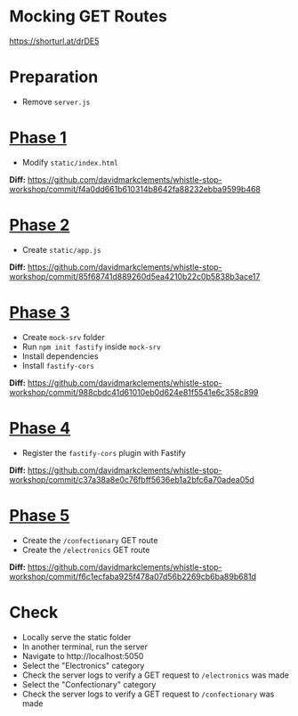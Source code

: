 # Mocking GET Routes

https://shorturl.at/drDE5

# Preparation

* Remove `server.js`

# [Phase 1](./1)

* Modify `static/index.html`

**Diff:** https://github.com/davidmarkclements/whistle-stop-workshop/commit/f4a0dd661b610314b8642fa88232ebba9599b468

# [Phase 2](./2)

* Create `static/app.js`

**Diff:** https://github.com/davidmarkclements/whistle-stop-workshop/commit/85f68741d889260d5ea4210b22c0b5838b3ace17

# [Phase 3](./3)

* Create `mock-srv` folder
* Run `npm init fastify` inside `mock-srv`
* Install dependencies
* Install `fastify-cors`

**Diff:** https://github.com/davidmarkclements/whistle-stop-workshop/commit/988cbdc41d61010eb0d624e81f5541e6c358c899

# [Phase 4](./4)

* Register the `fastify-cors` plugin with Fastify

**Diff:** https://github.com/davidmarkclements/whistle-stop-workshop/commit/c37a38a8e0c76fbff5636eb1a2bfc6a70adea05d

# [Phase 5](./5)

* Create the `/confectionary` GET route
* Create the  `/electronics` GET route

**Diff:** https://github.com/davidmarkclements/whistle-stop-workshop/commit/f6c1ecfaba925f478a07d56b2269cb6ba89b681d


# Check

* Locally serve the static folder
* In another terminal, run the server 
* Navigate to http://localhost:5050
* Select the "Electronics" category
* Check the server logs to verify a GET request to `/electronics` was made
* Select the "Confectionary" category
* Check the server logs to verify a GET request to `/confectionary` was made

